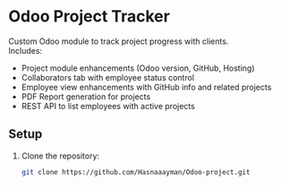 # Odoo Project Tracker

Custom Odoo module to track project progress with clients.  
Includes:

- Project module enhancements (Odoo version, GitHub, Hosting)
- Collaborators tab with employee status control
- Employee view enhancements with GitHub info and related projects
- PDF Report generation for projects
- REST API to list employees with active projects

## Setup

1. Clone the repository:

   ```bash
   git clone https://github.com/Hasnaaayman/Odoo-project.git
